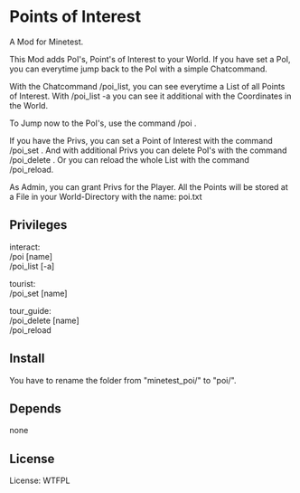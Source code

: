 # Points of Interest

A Mod for Minetest.

This Mod adds PoI's, Point's of Interest to your World.
If you have set a PoI, you can everytime jump back to the PoI with a simple Chatcommand.

With the Chatcommand /poi_list, you can see everytime a List of all Points of Interest.
With /poi_list -a you can see it additional with the Coordinates in the World.

To Jump now to the PoI's, use the command /poi <Name>.

If you have the Privs, you can set a Point of Interest with the command /poi_set <Name>.
And with additional Privs you can delete PoI's with the command /poi_delete <Name>.
Or you can reload the whole List with the command /poi_reload. 

As Admin, you can grant Privs for the Player.
All the Points will be stored at a File in your World-Directory with the name: poi.txt

## Privileges

interact:<br>
/poi [name]<br>
/poi_list [-a]<br>

tourist:<br>
/poi_set [name]<br>

tour_guide:<br>
/poi_delete [name]<br>
/poi_reload<br>


## Install

You have to rename the folder from "minetest_poi/" to "poi/".

## Depends

none

## License

License: WTFPL
